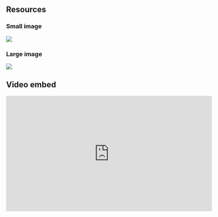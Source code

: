 ## Resources

### Small image

![](https://pbs.twimg.com/profile_images/903658777295163392/afySJpM5_400x400.jpg)

### Large image

![](https://pbs.twimg.com/profile_banners/903380300620849153/1504220447/1500x500)

## Video embed

<iframe width="560" height="315" src="https://www.youtube.com/embed/uWSxzjyMNpU" frameborder="0" allowfullscreen></iframe>
